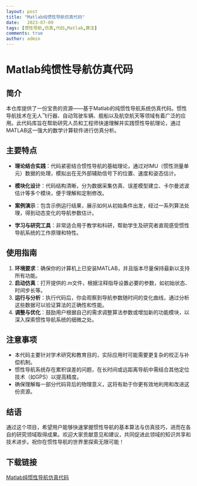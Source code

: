 ```yaml
---
layout: post
title: "Matlab纯惯性导航仿真代码"
date:   2023-07-09
tags: [惯性导航,仿真,代码,Matlab,算法]
comments: true
author: admin
---
```

# Matlab纯惯性导航仿真代码

## 简介

本仓库提供了一份宝贵的资源——基于Matlab的纯惯性导航系统仿真代码。惯性导航技术在无人飞行器、自动驾驶车辆、舰船以及航空航天等领域有着广泛的应用。此代码库旨在帮助研究人员和工程师快速理解并实践惯性导航理论，通过MATLAB这一强大的数学计算软件进行仿真分析。

## 主要特点

- **理论结合实践**：代码紧密结合惯性导航的基础理论，通过对IMU（惯性测量单元）数据的处理，模拟出在无外部辅助信号下的位置、速度和姿态估计。
  
- **模块化设计**：代码结构清晰，分为数据采集仿真、误差模型建立、卡尔曼滤波估计等多个模块，便于理解和定制修改。

- **案例演示**：包含示例运行结果，展示如何从初始条件出发，经过一系列算法处理，得到动态变化的导航参数估计。

- **学习与研究工具**：非常适合用于教学和科研，帮助学生及研究者直观感受惯性导航系统的工作原理和特性。

## 使用指南

1. **环境要求**：确保你的计算机上已安装MATLAB，并且版本尽量保持最新以支持所有功能。
2. **启动仿真**：打开提供的.m文件，根据注释指导设置必要的参数，如初始状态、时间步长等。
3. **运行与分析**：执行代码后，你会观察到导航参数随时间的变化曲线，通过分析这些数据可以验证算法的正确性和性能。
4. **调整与优化**：鼓励用户根据自己的需求调整算法参数或增加新的功能模块，以深入探索惯性导航系统的细微之处。

## 注意事项

- 本代码主要针对学术研究和教育目的，实际应用时可能需要更复杂的校正与补偿机制。
- 惯性导航系统存在累积误差的问题，在长时间或远距离导航中需结合其他定位技术（如GPS）以提高精度。
- 确保理解每一部分代码背后的物理意义，这将有助于你更有效地利用和改进这份资源。

## 结语

通过这个项目，希望用户能够快速掌握惯性导航的基本算法与仿真技巧，进而在各自的研究领域取得成果。欢迎大家贡献意见和建议，共同促进此领域的知识共享和技术进步。祝你在惯性导航的世界里探索无限可能！

## 下载链接

[Matlab纯惯性导航仿真代码](https://pan.quark.cn/s/b42031803da9)